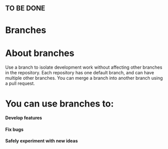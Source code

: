 ## TO BE DONE

# Branches

# About branches

Use a branch to isolate development work without affecting other branches in the repository. Each repository has one default branch, and can have multiple other branches. You can merge a branch into another branch using a pull request.

# You can use branches to:

#### Develop features

#### Fix bugs

#### Safely experiment with new ideas
